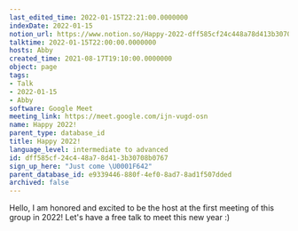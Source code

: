 ```yaml
---
last_edited_time: 2022-01-15T22:21:00.0000000
indexDate: 2022-01-15
notion_url: https://www.notion.so/Happy-2022-dff585cf24c448a78d413b30708b0767
talktime: 2022-01-15T22:00:00.0000000
hosts: Abby
created_time: 2021-08-17T19:10:00.0000000
object: page
tags:
- Talk
- 2022-01-15
- Abby
software: Google Meet
meeting_link: https://meet.google.com/ijn-vugd-osn
name: Happy 2022!
parent_type: database_id
title: Happy 2022!
language_level: intermediate to advanced
id: dff585cf-24c4-48a7-8d41-3b30708b0767
sign_up_here: "Just come \U0001F642"
parent_database_id: e9339446-880f-4ef0-8ad7-8ad1f507dded
archived: false
---
```


Hello, I am honored and excited to be the host at the first meeting of this group in 2022! Let's have a free talk to meet this new year :)





